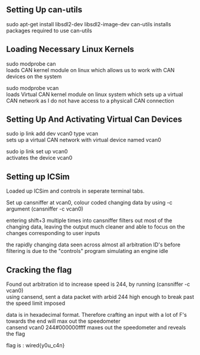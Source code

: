 ## Setting Up can-utils
<p>sudo apt-get install libsdl2-dev libsdl2-image-dev can-utils</pbr>
  installs packages required to use can-utils</p>

## Loading Necessary Linux Kernels
<p>sudo modprobe can<br>
  loads CAN kernel module on linux which allows us to work with CAN devices on the system<br></p>
sudo modprobe vcan<br>
  loads Virtual CAN kernel module on linux system which sets up a virtual CAN network as I do not have access to a physicall CAN connection</p>

## Setting Up And Activating Virtual Can Devices
<p>sudo ip link add dev vcan0 type vcan<br>
    sets up a virtual CAN network with virtual device named vcan0<br></p>
  <P>sudo ip link set up vcan0<br>
    activates the device vcan0<br></P>

## Setting up ICSim
<p>Loaded up ICSim and controls in seperate terminal tabs.<br>
  
Set up cansniffer at vcan0, colour coded changing data by using -c argument (cansniffer -c vcan0)<br>

entering shift+3 multiple times into cansniffer filters out most of the changing data, leaving the output much cleaner and able to focus on the changes corresponding to user inputs<br>

the rapidly changing data seen across almost all arbitration ID's before filtering is due to the "controls" program simulating an engine idle<br></p>

## Cracking the flag
<p>Found out arbitration id to increase speed is 244, by running (cansniffer -c vcan0)<br>
  using cansend, sent a data packet with arbid 244 high enough to break past the speed limit imposed<br></p>
<P>data is in hexadecimal format. Therefore crafting an input with a lot of F's towards the end will max out the speedometer<br>
cansend vcan0 244#000000ffff maxes out the speedometer and reveals the flag<br></p>

flag is : wired{y0u_c4n}


